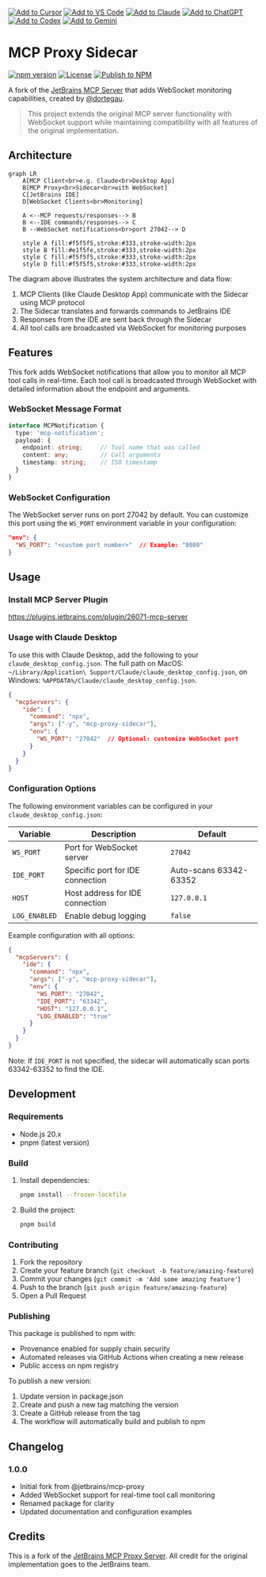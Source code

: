 [![Add to Cursor](https://fastmcp.me/badges/cursor_dark.svg)](https://fastmcp.me/MCP/Details/764/jetbrains-ide-websocket-monitor)
[![Add to VS Code](https://fastmcp.me/badges/vscode_dark.svg)](https://fastmcp.me/MCP/Details/764/jetbrains-ide-websocket-monitor)
[![Add to Claude](https://fastmcp.me/badges/claude_dark.svg)](https://fastmcp.me/MCP/Details/764/jetbrains-ide-websocket-monitor)
[![Add to ChatGPT](https://fastmcp.me/badges/chatgpt_dark.svg)](https://fastmcp.me/MCP/Details/764/jetbrains-ide-websocket-monitor)
[![Add to Codex](https://fastmcp.me/badges/codex_dark.svg)](https://fastmcp.me/MCP/Details/764/jetbrains-ide-websocket-monitor)
[![Add to Gemini](https://fastmcp.me/badges/gemini_dark.svg)](https://fastmcp.me/MCP/Details/764/jetbrains-ide-websocket-monitor)

# MCP Proxy Sidecar

[![npm version](https://badge.fury.io/js/mcp-proxy-sidecar.svg)](https://badge.fury.io/js/mcp-proxy-sidecar)
[![License](https://img.shields.io/badge/License-Apache_2.0-blue.svg)](https://opensource.org/licenses/Apache-2.0)
[![Publish to NPM](https://github.com/dortegau/mcp-proxy-sidecar/actions/workflows/publish.yaml/badge.svg)](https://github.com/dortegau/mcp-proxy-sidecar/actions/workflows/publish.yaml)


A fork of the [JetBrains MCP Server](https://github.com/JetBrains/mcp-jetbrains/blob/main/README.md) that adds WebSocket monitoring capabilities, created by [@dortegau](https://github.com/dortegau).

> This project extends the original MCP server functionality with WebSocket support while maintaining compatibility with all features of the original implementation.

## Architecture

```mermaid
graph LR
    A[MCP Client<br>e.g. Claude<br>Desktop App]
    B[MCP Proxy<br>Sidecar<br>with WebSocket]
    C[JetBrains IDE]
    D[WebSocket Clients<br>Monitoring]
    
    A <--MCP requests/responses--> B
    B <--IDE commands/responses--> C
    B --WebSocket notifications<br>port 27042--> D

    style A fill:#f5f5f5,stroke:#333,stroke-width:2px
    style B fill:#e1f5fe,stroke:#333,stroke-width:2px
    style C fill:#f5f5f5,stroke:#333,stroke-width:2px
    style D fill:#f5f5f5,stroke:#333,stroke-width:2px
```

The diagram above illustrates the system architecture and data flow:
1. MCP Clients (like Claude Desktop App) communicate with the Sidecar using MCP protocol
2. The Sidecar translates and forwards commands to JetBrains IDE
3. Responses from the IDE are sent back through the Sidecar
4. All tool calls are broadcasted via WebSocket for monitoring purposes

## Features

This fork adds WebSocket notifications that allow you to monitor all MCP tool calls in real-time. Each tool call is broadcasted through WebSocket with detailed information about the endpoint and arguments.

### WebSocket Message Format
```typescript
interface MCPNotification {
  type: 'mcp-notification';
  payload: {
    endpoint: string;     // Tool name that was called
    content: any;         // Call arguments
    timestamp: string;    // ISO timestamp
  }
}
```

### WebSocket Configuration
The WebSocket server runs on port 27042 by default. You can customize this port using the `WS_PORT` environment variable in your configuration:

```json
"env": {
  "WS_PORT": "<custom port number>"  // Example: "8080"
}
```

## Usage

### Install MCP Server Plugin

https://plugins.jetbrains.com/plugin/26071-mcp-server

### Usage with Claude Desktop

To use this with Claude Desktop, add the following to your `claude_desktop_config.json`.
The full path on MacOS: `~/Library/Application\ Support/Claude/claude_desktop_config.json`, on Windows: `%APPDATA%/Claude/claude_desktop_config.json`.

```json
{
  "mcpServers": {
    "ide": {
      "command": "npx",
      "args": ["-y", "mcp-proxy-sidecar"],
      "env": {
        "WS_PORT": "27042"  // Optional: customize WebSocket port
      }
    }
  }
}
```

### Configuration Options

The following environment variables can be configured in your `claude_desktop_config.json`:

| Variable | Description | Default |
|----------|-------------|---------|
| `WS_PORT` | Port for WebSocket server | `27042` |
| `IDE_PORT` | Specific port for IDE connection | Auto-scans 63342-63352 |
| `HOST` | Host address for IDE connection | `127.0.0.1` |
| `LOG_ENABLED` | Enable debug logging | `false` |

Example configuration with all options:
```json
{
  "mcpServers": {
    "ide": {
      "command": "npx",
      "args": ["-y", "mcp-proxy-sidecar"],
      "env": {
        "WS_PORT": "27042",
        "IDE_PORT": "63342",
        "HOST": "127.0.0.1",
        "LOG_ENABLED": "true"
      }
    }
  }
}
```

Note: If `IDE_PORT` is not specified, the sidecar will automatically scan ports 63342-63352 to find the IDE.

## Development

### Requirements
- Node.js 20.x
- pnpm (latest version)

### Build
1. Install dependencies:
   ```bash
   pnpm install --frozen-lockfile
   ```
2. Build the project:
   ```bash
   pnpm build
   ```

### Contributing
1. Fork the repository
2. Create your feature branch (`git checkout -b feature/amazing-feature`)
3. Commit your changes (`git commit -m 'Add some amazing feature'`)
4. Push to the branch (`git push origin feature/amazing-feature`)
5. Open a Pull Request

### Publishing
This package is published to npm with:
- Provenance enabled for supply chain security
- Automated releases via GitHub Actions when creating a new release
- Public access on npm registry

To publish a new version:
1. Update version in package.json
2. Create and push a new tag matching the version
3. Create a GitHub release from the tag
4. The workflow will automatically build and publish to npm

## Changelog

### 1.0.0
- Initial fork from @jetbrains/mcp-proxy
- Added WebSocket support for real-time tool call monitoring
- Renamed package for clarity
- Updated documentation and configuration examples

## Credits

This is a fork of the [JetBrains MCP Proxy Server](https://github.com/JetBrains/mcp-jetbrains). All credit for the original implementation goes to the JetBrains team.
